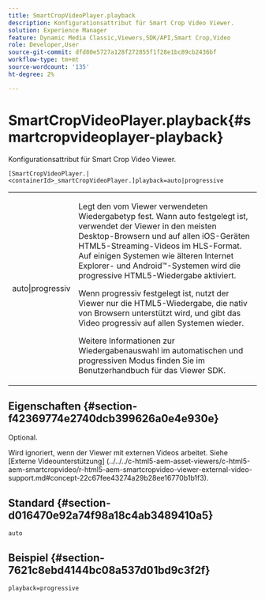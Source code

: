 ```yaml
---
title: SmartCropVideoPlayer.playback
description: Konfigurationsattribut für Smart Crop Video Viewer.
solution: Experience Manager
feature: Dynamic Media Classic,Viewers,SDK/API,Smart Crop,Video
role: Developer,User
source-git-commit: dfd80e5727a128f272855f1f28e1bc89cb2436bf
workflow-type: tm+mt
source-wordcount: '135'
ht-degree: 2%

---
```


# SmartCropVideoPlayer.playback{#smartcropvideoplayer-playback}

Konfigurationsattribut für Smart Crop Video Viewer.

`[SmartCropVideoPlayer.|<containerId>_smartCropVideoPlayer.]playback=auto|progressive`

<table id="table_C616483932C2482CA9794DDD7313FD7C"> 
 <tbody> 
  <tr> 
   <td colname="col1"> <p> <span class="codeph"> auto|progressiv</span> </p> </td> 
   <td colname="col2"> <p> Legt den vom Viewer verwendeten Wiedergabetyp fest. Wann <span class="codeph"> auto</span> festgelegt ist, verwendet der Viewer in den meisten Desktop-Browsern und auf allen iOS-Geräten HTML5-Streaming-Videos im HLS-Format. Auf einigen Systemen wie älteren Internet Explorer- und Android™-Systemen wird die progressive HTML5-Wiedergabe aktiviert. </p> <p>Wenn <span class="codeph"> progressiv</span> festgelegt ist, nutzt der Viewer nur die HTML5-Wiedergabe, die nativ von Browsern unterstützt wird, und gibt das Video progressiv auf allen Systemen wieder. </p> <p>Weitere Informationen zur Wiedergabenauswahl im automatischen und progressiven Modus finden Sie im Benutzerhandbuch für das Viewer SDK. </p> </td> 
  </tr> 
 </tbody> 
</table>

## Eigenschaften {#section-f42369774e2740dcb399626a0e4e930e}

Optional.

Wird ignoriert, wenn der Viewer mit externen Videos arbeitet. Siehe [Externe Videounterstützung]
(../../../c-html5-aem-asset-viewers/c-html5-aem-smartcropvideo/r-html5-aem-smartcropvideo-viewer-external-video-support.md#concept-22c67fee43274a29b28ee16770b1b1f3).

## Standard {#section-d016470e92a74f98a18c4ab3489410a5}

`auto`

## Beispiel {#section-7621c8ebd4144bc08a537d01bd9c3f2f}

```
playback=progressive
```
